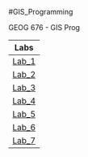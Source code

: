 #GIS_Programming

GEOG 676 - GIS Prog

|Labs |
|:---:|
|[Lab_1](Lab_1/README.md)|
|[Lab_2](Lab_2/README.md)|
|[Lab_3](Lab_3/README.md)|
|[Lab_4](Lab_4/README.md)|
|[Lab_5](Lab_5/README.md)|
|[Lab_6](Lab_6/README.md)|
|[Lab_7](Lab_7/README.md)|
